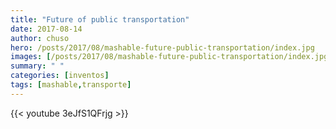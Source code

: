 ```yaml
---
title: "Future of public transportation"
date: 2017-08-14
author: chuso
hero: /posts/2017/08/mashable-future-public-transportation/index.jpg
images: [/posts/2017/08/mashable-future-public-transportation/index.jpg]
summary: " "
categories: [inventos]
tags: [mashable,transporte]
---
```


{{< youtube 3eJfS1QFrjg >}}
